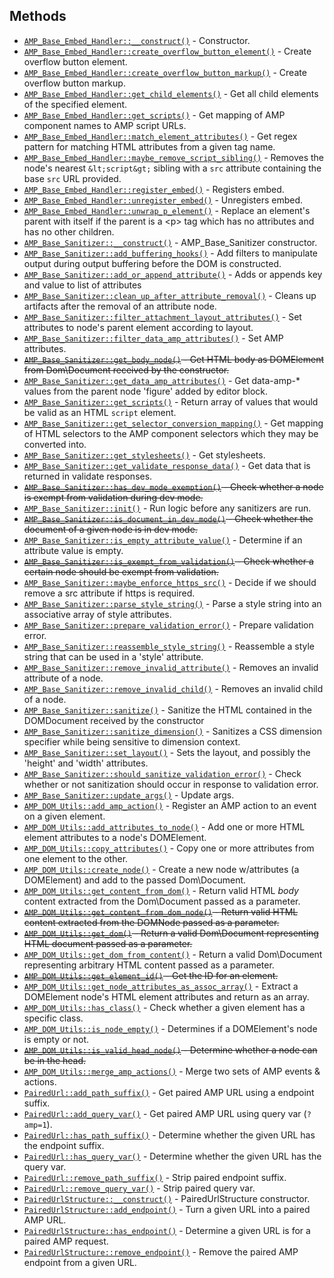 ## Methods

* [`AMP_Base_Embed_Handler::__construct()`](AMP_Base_Embed_Handler/__construct.md) - Constructor.
* [`AMP_Base_Embed_Handler::create_overflow_button_element()`](AMP_Base_Embed_Handler/create_overflow_button_element.md) - Create overflow button element.
* [`AMP_Base_Embed_Handler::create_overflow_button_markup()`](AMP_Base_Embed_Handler/create_overflow_button_markup.md) - Create overflow button markup.
* [`AMP_Base_Embed_Handler::get_child_elements()`](AMP_Base_Embed_Handler/get_child_elements.md) - Get all child elements of the specified element.
* [`AMP_Base_Embed_Handler::get_scripts()`](AMP_Base_Embed_Handler/get_scripts.md) - Get mapping of AMP component names to AMP script URLs.
* [`AMP_Base_Embed_Handler::match_element_attributes()`](AMP_Base_Embed_Handler/match_element_attributes.md) - Get regex pattern for matching HTML attributes from a given tag name.
* [`AMP_Base_Embed_Handler::maybe_remove_script_sibling()`](AMP_Base_Embed_Handler/maybe_remove_script_sibling.md) - Removes the node&#039;s nearest `&lt;script&gt;` sibling with a `src` attribute containing the base `src` URL provided.
* [`AMP_Base_Embed_Handler::register_embed()`](AMP_Base_Embed_Handler/register_embed.md) - Registers embed.
* [`AMP_Base_Embed_Handler::unregister_embed()`](AMP_Base_Embed_Handler/unregister_embed.md) - Unregisters embed.
* [`AMP_Base_Embed_Handler::unwrap_p_element()`](AMP_Base_Embed_Handler/unwrap_p_element.md) - Replace an element&#039;s parent with itself if the parent is a &lt;p&gt; tag which has no attributes and has no other children.
* [`AMP_Base_Sanitizer::__construct()`](AMP_Base_Sanitizer/__construct.md) - AMP_Base_Sanitizer constructor.
* [`AMP_Base_Sanitizer::add_buffering_hooks()`](AMP_Base_Sanitizer/add_buffering_hooks.md) - Add filters to manipulate output during output buffering before the DOM is constructed.
* [`AMP_Base_Sanitizer::add_or_append_attribute()`](AMP_Base_Sanitizer/add_or_append_attribute.md) - Adds or appends key and value to list of attributes
* [`AMP_Base_Sanitizer::clean_up_after_attribute_removal()`](AMP_Base_Sanitizer/clean_up_after_attribute_removal.md) - Cleans up artifacts after the removal of an attribute node.
* [`AMP_Base_Sanitizer::filter_attachment_layout_attributes()`](AMP_Base_Sanitizer/filter_attachment_layout_attributes.md) - Set attributes to node&#039;s parent element according to layout.
* [`AMP_Base_Sanitizer::filter_data_amp_attributes()`](AMP_Base_Sanitizer/filter_data_amp_attributes.md) - Set AMP attributes.
* ~~[`AMP_Base_Sanitizer::get_body_node()`](AMP_Base_Sanitizer/get_body_node.md) - Get HTML body as DOMElement from Dom\Document received by the constructor.~~
* [`AMP_Base_Sanitizer::get_data_amp_attributes()`](AMP_Base_Sanitizer/get_data_amp_attributes.md) - Get data-amp-* values from the parent node &#039;figure&#039; added by editor block.
* [`AMP_Base_Sanitizer::get_scripts()`](AMP_Base_Sanitizer/get_scripts.md) - Return array of values that would be valid as an HTML `script` element.
* [`AMP_Base_Sanitizer::get_selector_conversion_mapping()`](AMP_Base_Sanitizer/get_selector_conversion_mapping.md) - Get mapping of HTML selectors to the AMP component selectors which they may be converted into.
* [`AMP_Base_Sanitizer::get_stylesheets()`](AMP_Base_Sanitizer/get_stylesheets.md) - Get stylesheets.
* [`AMP_Base_Sanitizer::get_validate_response_data()`](AMP_Base_Sanitizer/get_validate_response_data.md) - Get data that is returned in validate responses.
* ~~[`AMP_Base_Sanitizer::has_dev_mode_exemption()`](AMP_Base_Sanitizer/has_dev_mode_exemption.md) - Check whether a node is exempt from validation during dev mode.~~
* [`AMP_Base_Sanitizer::init()`](AMP_Base_Sanitizer/init.md) - Run logic before any sanitizers are run.
* ~~[`AMP_Base_Sanitizer::is_document_in_dev_mode()`](AMP_Base_Sanitizer/is_document_in_dev_mode.md) - Check whether the document of a given node is in dev mode.~~
* [`AMP_Base_Sanitizer::is_empty_attribute_value()`](AMP_Base_Sanitizer/is_empty_attribute_value.md) - Determine if an attribute value is empty.
* ~~[`AMP_Base_Sanitizer::is_exempt_from_validation()`](AMP_Base_Sanitizer/is_exempt_from_validation.md) - Check whether a certain node should be exempt from validation.~~
* [`AMP_Base_Sanitizer::maybe_enforce_https_src()`](AMP_Base_Sanitizer/maybe_enforce_https_src.md) - Decide if we should remove a src attribute if https is required.
* [`AMP_Base_Sanitizer::parse_style_string()`](AMP_Base_Sanitizer/parse_style_string.md) - Parse a style string into an associative array of style attributes.
* [`AMP_Base_Sanitizer::prepare_validation_error()`](AMP_Base_Sanitizer/prepare_validation_error.md) - Prepare validation error.
* [`AMP_Base_Sanitizer::reassemble_style_string()`](AMP_Base_Sanitizer/reassemble_style_string.md) - Reassemble a style string that can be used in a &#039;style&#039; attribute.
* [`AMP_Base_Sanitizer::remove_invalid_attribute()`](AMP_Base_Sanitizer/remove_invalid_attribute.md) - Removes an invalid attribute of a node.
* [`AMP_Base_Sanitizer::remove_invalid_child()`](AMP_Base_Sanitizer/remove_invalid_child.md) - Removes an invalid child of a node.
* [`AMP_Base_Sanitizer::sanitize()`](AMP_Base_Sanitizer/sanitize.md) - Sanitize the HTML contained in the DOMDocument received by the constructor
* [`AMP_Base_Sanitizer::sanitize_dimension()`](AMP_Base_Sanitizer/sanitize_dimension.md) - Sanitizes a CSS dimension specifier while being sensitive to dimension context.
* [`AMP_Base_Sanitizer::set_layout()`](AMP_Base_Sanitizer/set_layout.md) - Sets the layout, and possibly the &#039;height&#039; and &#039;width&#039; attributes.
* [`AMP_Base_Sanitizer::should_sanitize_validation_error()`](AMP_Base_Sanitizer/should_sanitize_validation_error.md) - Check whether or not sanitization should occur in response to validation error.
* [`AMP_Base_Sanitizer::update_args()`](AMP_Base_Sanitizer/update_args.md) - Update args.
* [`AMP_DOM_Utils::add_amp_action()`](AMP_DOM_Utils/add_amp_action.md) - Register an AMP action to an event on a given element.
* [`AMP_DOM_Utils::add_attributes_to_node()`](AMP_DOM_Utils/add_attributes_to_node.md) - Add one or more HTML element attributes to a node&#039;s DOMElement.
* [`AMP_DOM_Utils::copy_attributes()`](AMP_DOM_Utils/copy_attributes.md) - Copy one or more attributes from one element to the other.
* [`AMP_DOM_Utils::create_node()`](AMP_DOM_Utils/create_node.md) - Create a new node w/attributes (a DOMElement) and add to the passed Dom\Document.
* [`AMP_DOM_Utils::get_content_from_dom()`](AMP_DOM_Utils/get_content_from_dom.md) - Return valid HTML *body* content extracted from the Dom\Document passed as a parameter.
* ~~[`AMP_DOM_Utils::get_content_from_dom_node()`](AMP_DOM_Utils/get_content_from_dom_node.md) - Return valid HTML content extracted from the DOMNode passed as a parameter.~~
* ~~[`AMP_DOM_Utils::get_dom()`](AMP_DOM_Utils/get_dom.md) - Return a valid Dom\Document representing HTML document passed as a parameter.~~
* [`AMP_DOM_Utils::get_dom_from_content()`](AMP_DOM_Utils/get_dom_from_content.md) - Return a valid Dom\Document representing arbitrary HTML content passed as a parameter.
* ~~[`AMP_DOM_Utils::get_element_id()`](AMP_DOM_Utils/get_element_id.md) - Get the ID for an element.~~
* [`AMP_DOM_Utils::get_node_attributes_as_assoc_array()`](AMP_DOM_Utils/get_node_attributes_as_assoc_array.md) - Extract a DOMElement node&#039;s HTML element attributes and return as an array.
* [`AMP_DOM_Utils::has_class()`](AMP_DOM_Utils/has_class.md) - Check whether a given element has a specific class.
* [`AMP_DOM_Utils::is_node_empty()`](AMP_DOM_Utils/is_node_empty.md) - Determines if a DOMElement&#039;s node is empty or not.
* ~~[`AMP_DOM_Utils::is_valid_head_node()`](AMP_DOM_Utils/is_valid_head_node.md) - Determine whether a node can be in the head.~~
* [`AMP_DOM_Utils::merge_amp_actions()`](AMP_DOM_Utils/merge_amp_actions.md) - Merge two sets of AMP events &amp; actions.
* [`PairedUrl::add_path_suffix()`](PairedUrl/add_path_suffix.md) - Get paired AMP URL using a endpoint suffix.
* [`PairedUrl::add_query_var()`](PairedUrl/add_query_var.md) - Get paired AMP URL using query var (`?amp=1`).
* [`PairedUrl::has_path_suffix()`](PairedUrl/has_path_suffix.md) - Determine whether the given URL has the endpoint suffix.
* [`PairedUrl::has_query_var()`](PairedUrl/has_query_var.md) - Determine whether the given URL has the query var.
* [`PairedUrl::remove_path_suffix()`](PairedUrl/remove_path_suffix.md) - Strip paired endpoint suffix.
* [`PairedUrl::remove_query_var()`](PairedUrl/remove_query_var.md) - Strip paired query var.
* [`PairedUrlStructure::__construct()`](PairedUrlStructure/__construct.md) - PairedUrlStructure constructor.
* [`PairedUrlStructure::add_endpoint()`](PairedUrlStructure/add_endpoint.md) - Turn a given URL into a paired AMP URL.
* [`PairedUrlStructure::has_endpoint()`](PairedUrlStructure/has_endpoint.md) - Determine a given URL is for a paired AMP request.
* [`PairedUrlStructure::remove_endpoint()`](PairedUrlStructure/remove_endpoint.md) - Remove the paired AMP endpoint from a given URL.
